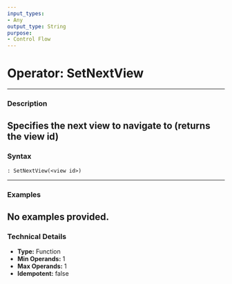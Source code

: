 ```yaml
---
input_types:
- Any
output_type: String
purpose:
- Control Flow
---
```

# Operator: SetNextView
---
### **Description**
Specifies the next view to navigate to (returns the view id)
---
### **Syntax**
```
: SetNextView(<view id>)
```
---
### **Examples**
No examples provided.
---
### **Technical Details**
- **Type:** Function
- **Min Operands:** 1
- **Max Operands:** 1
- **Idempotent:** false